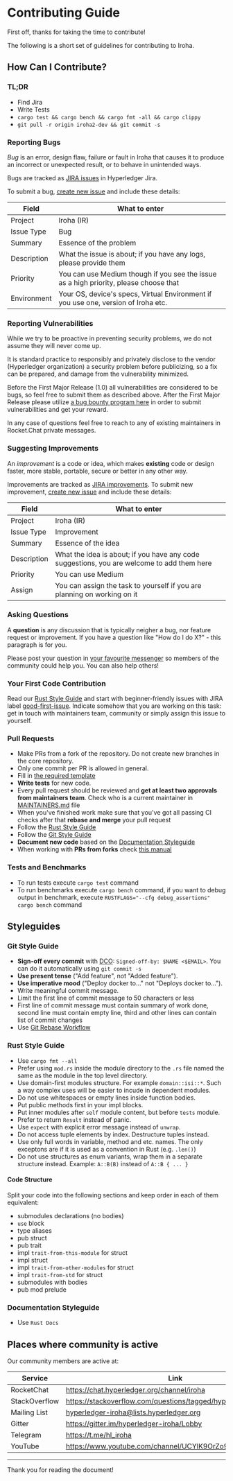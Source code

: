 # Contributing Guide

First off, thanks for taking the time to contribute!

The following is a short set of guidelines for contributing to Iroha.

## How Can I Contribute?

### TL;DR

* Find Jira
* Write Tests
* `cargo test && cargo bench && cargo fmt -all && cargo clippy`
* `git pull -r origin iroha2-dev && git commit -s`

### Reporting Bugs

*Bug* is an error, design flaw, failure or fault in Iroha that causes it
to produce an incorrect or unexpected result, or to behave in unintended
ways.

Bugs are tracked as [JIRA
issues](https://jira.hyperledger.org/projects/IR/issues/IR-275?filter=allopenissues&orderby=issuetype+ASC%2C+priority+DESC%2C+updated+DESC) in Hyperledger Jira.

To submit a bug, [create new
issue](https://jira.hyperledger.org/secure/CreateIssue.jspa) and
include these details:

| Field               | What to enter                                        |
| ------------------- | ---------------------------------------------------- |
| Project             | Iroha (IR)                                           |
| Issue Type          | Bug                                                  |
| Summary             | Essence of the problem                               |
| Description         | What the issue is about; if you have any logs, please provide them |
| Priority            | You can use Medium though if you see the issue as a high priority, please choose that |
| Environment         | Your OS, device's specs, Virtual Environment if you use one, version of Iroha etc. |

### Reporting Vulnerabilities

While we try to be proactive in preventing security problems, we do not
assume they will never come up.

It is standard practice to responsibly and privately disclose to the
vendor (Hyperledger organization) a security problem before publicizing,
so a fix can be prepared, and damage from the vulnerability minimized.

Before the First Major Release (1.0) all vulnerabilities are considered
to be bugs, so feel free to submit them as described above. After the
First Major Release please utilize [a bug bounty program
here](https://hackerone.com/hyperledger) in order to submit
vulnerabilities and get your reward.

In any case of questions feel free to reach to any of existing maintainers in
Rocket.Chat private messages.

### Suggesting Improvements

An *improvement* is a code or idea, which makes **existing** code or
design faster, more stable, portable, secure or better in any other way.

Improvements are tracked as [JIRA
improvements](https://jira.hyperledger.org/browse/IR-184?jql=project%20%3D%20IR%20and%20issuetype%20%3D%20Improvement%20ORDER%20BY%20updated%20DESC).
To submit new improvement, [create new
issue](https://jira.hyperledger.org/secure/CreateIssue.jspa) and
include these details:

| Field               | What to enter                                        |
| ------------------- | ---------------------------------------------------- |
| Project             | Iroha (IR)                                           |
| Issue Type          | Improvement                                          |
| Summary             | Essence of the idea                                  |
| Description         | What the idea is about; if you have any code suggestions, you are welcome to add them here |
| Priority            | You can use Medium                                   |
| Assign              | You can assign the task to yourself if you are planning on working on it |

### Asking Questions

A **question** is any discussion that is typically neigher a bug, nor
feature request or improvement. If you have a question like "How do I do
X?" - this paragraph is for you.

Please post your question in [your favourite
messenger](#places-where-community-is-active) so members of the
community could help you. You can also help others!

### Your First Code Contribution

Read our [Rust Style Guide](#rust-style-guide) and start with
beginner-friendly issues with JIRA label
[good-first-issue](https://jira.hyperledger.org/issues/?jql=project%20%3D%20IR%20and%20labels%20%3D%20good-first-issue%20ORDER%20BY%20updated%20DESC).
Indicate somehow that you are working on this task: get in touch with
maintainers team, community or simply assign this issue to yourself.

### Pull Requests

-  Make PRs from a fork of the repository. Do not create new branches in the core repository.
-  Only one commit per PR is allowed in general.
-  Fill in [the required template](https://github.com/hyperledger/iroha/blob/master/.github/PULL_REQUEST_TEMPLATE.md)
-  **Write tests** for new code. 
-  Every pull request should be reviewed and **get at least two
   approvals from maintainers team**. Check who is a current maintainer
   in
   [MAINTAINERS.md](https://github.com/hyperledger/iroha/blob/iroha2-dev/MAINTAINERS.md)
   file
-  When you've finished work make sure that you've got all passing CI
   checks after that **rebase and merge** your pull request
-  Follow the [Rust Style Guide](#rust-style-guide)
-  Follow the [Git Style Guide](#git-style-guide>)
-  **Document new code** based on the [Documentation
   Styleguide](#documentation-styleguide)
-  When working with **PRs from forks** check [this
   manual](https://help.github.com/articles/checking-out-pull-requests-locally)

### Tests and Benchmarks

-  To run tests execute `cargo test` command
-  To run benchmarks execute `cargo bench` command, if you want to debug output in benchmark, execute `RUSTFLAGS="--cfg debug_assertions" cargo bench` command

## Styleguides

### Git Style Guide

-  **Sign-off every commit** with [DCO](https://github.com/apps/dco):
   `Signed-off-by: $NAME <$EMAIL>`. You can do it automatically using
   `git commit -s`
-  **Use present tense** ("Add feature", not "Added feature").
-  **Use imperative mood** ("Deploy docker to..." not "Deploys docker
   to...").
-  Write meaningful commit message.
-  Limit the first line of commit message to 50 characters or less
-  First line of commit message must contain summary of work done,
   second line must contain empty line, third and other lines can
   contain list of commit changes
-  Use [Git Rebase Workflow](https://git-rebase.io/)


### Rust Style Guide

- Use `cargo fmt --all`
- Prefer using `mod.rs` inside the module directory to the `.rs` file named the same as the module in the top level directory.
- Use domain-first modules structure. For example `domain::isi::*`. Such a way 
complex uses will be easier to incude in dependent modules.
- Do not use whitespaces or empty lines inside function bodies.
- Put public methods first in your impl blocks.
- Put inner modules after `self` module content, but before `tests` module.
- Prefer to return `Result` instead of panic.
- Use `expect` with explicit error message instead of `unwrap`.
- Do not access tuple elements by index. Destructure tuples instead.
- Use only full words in variable, method and etc. names. The only exceptons are if it is used as a convention in Rust (e.g. `.len()`)
- Do not use structures as enum variants, wrap them in a separate structure instead. Example: `A::B(B)` instead of `A::B { ... }`

#### Code Structure

Split your code into the following sections and keep order in each of them equivalent:
- submodules declarations (no bodies)
- `use` block
- type aliases
- pub struct
- pub trait
- impl `trait-from-this-module` for struct
- impl struct
- impl `trait-from-other-modules` for struct
- impl `trait-from-std` for struct
- submodules with bodies
- pub mod prelude

### Documentation Styleguide

-  Use `Rust Docs`

## Places where community is active

Our community members are active at:

| Service       | Link                                                         |
| ------------- | ------------------------------------------------------------ |
| RocketChat    | https://chat.hyperledger.org/channel/iroha                   |
| StackOverflow | https://stackoverflow.com/questions/tagged/hyperledger-iroha |
| Mailing List  | hyperledger-iroha@lists.hyperledger.org                      |
| Gitter        | https://gitter.im/hyperledger-iroha/Lobby                    |
| Telegram      | https://t.me/hl_iroha                                        |
| YouTube       | https://www.youtube.com/channel/UCYlK9OrZo9hvNYFuf0vrwww     |

---

Thank you for reading the document!

